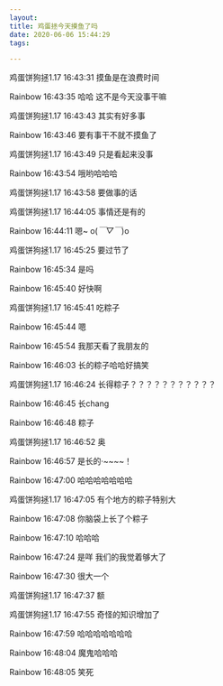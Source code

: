 ```yaml
---
layout: 
title: 鸡蛋拯今天摸鱼了吗
date: 2020-06-06 15:44:29
tags:

---
```

鸡蛋饼狗拯1.17 16:43:31
摸鱼是在浪费时间

Rainbow 16:43:35
哈哈 这不是今天没事干嘛

鸡蛋饼狗拯1.17 16:43:43
其实有好多事

Rainbow 16:43:46
要有事干不就不摸鱼了

鸡蛋饼狗拯1.17 16:43:49
只是看起来没事

Rainbow 16:43:54
哦哟哈哈哈

鸡蛋饼狗拯1.17 16:43:58
要做事的话

鸡蛋饼狗拯1.17 16:44:05
事情还是有的

Rainbow 16:44:11
嗯~ o(*￣▽￣*)o

鸡蛋饼狗拯1.17 16:45:25
要过节了

Rainbow 16:45:34
是吗

Rainbow 16:45:40
好快啊

鸡蛋饼狗拯1.17 16:45:41
吃粽子

Rainbow 16:45:44
嗯

Rainbow 16:45:54
我那天看了我朋友的

Rainbow 16:46:03
长的粽子哈哈好搞笑

鸡蛋饼狗拯1.17 16:46:24
长得粽子？？？？？？？？？？？

Rainbow 16:46:45
长chang

Rainbow 16:46:48
粽子

鸡蛋饼狗拯1.17 16:46:52
奥

Rainbow 16:46:57
是长的·~~~~！

Rainbow 16:47:00
哈哈哈哈哈哈哈

鸡蛋饼狗拯1.17 16:47:05
有个地方的粽子特别大

Rainbow 16:47:08
你脑袋上长了个粽子

Rainbow 16:47:10
哈哈哈

Rainbow 16:47:24
是咩 我们的我觉着够大了

Rainbow 16:47:30
很大一个

鸡蛋饼狗拯1.17 16:47:37
额

鸡蛋饼狗拯1.17 16:47:55
奇怪的知识增加了

Rainbow 16:47:59
哈哈哈哈哈哈哈

Rainbow 16:48:04
魔鬼哈哈哈

Rainbow 16:48:05
笑死